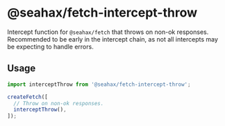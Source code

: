 # @seahax/fetch-intercept-throw

Intercept function for `@seahax/fetch` that throws on non-ok responses. Recommended to be early in the intercept chain, as not all intercepts may be expecting to handle errors.

## Usage

```ts
import interceptThrow from '@seahax/fetch-intercept-throw';

createFetch([
  // Throw on non-ok responses.
  interceptThrow(),
]);
```